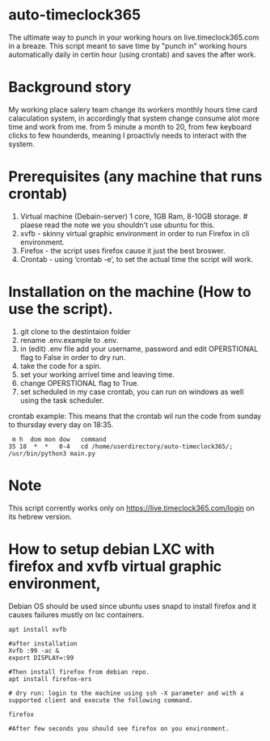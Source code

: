 # auto-timeclock365
The ultimate way to punch in your working hours on live.timeclock365.com in a breaze.
This script meant to save time by "punch in" working hours automatically daily in certin hour (using crontab) and saves the after work.


# Background story
My working place salery team change its workers monthly hours time card calaculation system, in accordingly that system change consume alot more time and work from me.
from 5 minute a month to 20, from few keyboard clicks to few hounderds, meaning I proactivly needs to interact with the system.

# Prerequisites (any machine that runs crontab)
1. Virtual machine (Debain-server) 1 core, 1GB Ram, 8-10GB storage.  # plaese read the note we you shouldn't use ubuntu for this.
2. xvfb - skinny virtual graphic environment in order to run Firefox in cli environment.
3. Firefox - the script uses firefox cause it just the best broswer.
4. Crontab - using ‘crontab -e’, to set the actual time the script will work. 

# Installation on the machine (How to use the script).
1. git clone to the destintaion folder
2. rename .env.example to .env.
3. in (edit) .env file add your username, password and edit OPERSTIONAL flag to False in order to dry run.
4. take the code for a spin.
5. set your working arrivel time and leaving time.
6. change OPERSTIONAL flag to True.
7. set scheduled in my case crontab, you can run on windows as well using the task scheduler.

crontab example: This means that the crontab wil run the code from sunday to thursday every day on 18:35.
```
 m h  dom mon dow   command
35 18  *  *   0-4   cd /home/userdirectory/auto-timeclock365/; /usr/bin/python3 main.py
```


# Note
This script corrently works only on https://live.timeclock365.com/login on its hebrew version.

# How to setup debian LXC with firefox and xvfb virtual graphic environment,
Debian OS should be used since ubuntu uses snapd to install firefox and it causes failures mustly on lxc containers.
```
apt install xvfb

#after installation
Xvfb :99 -ac &
export DISPLAY=:99    

#Then install firefox from debian repo.
apt install firefox-ers

# dry run: login to the machine using ssh -X parameter and with a supported client and execute the following command.

firefox  

#After few seconds you should see firefox on you environment.
```
